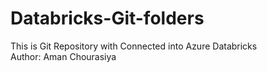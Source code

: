 # Databricks-Git-folders
This is Git Repository with Connected into Azure Databricks
<br>
Author: Aman Chourasiya
